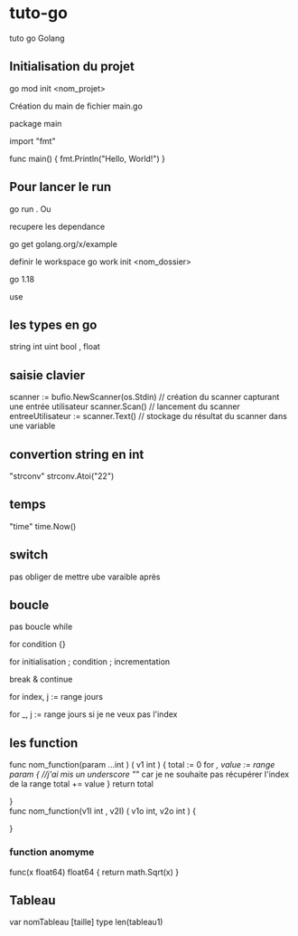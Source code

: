 # tuto-go
tuto  go 
Golang

## Initialisation du projet 
go mod init <nom_projet>

Création du main de fichier main.go

package main 

import "fmt"

func main() {
    fmt.Println("Hello, World!")
}

## Pour  lancer le run 

go run . Ou <nom fichier>

 recupere les dependance 

go get golang.org/x/example


 definir le workspace
go work init <nom_dossier>

go 1.18

use <nom du programme a utiliser>


 ## les types en go   
  string   int uint bool , float 

## saisie  clavier 
   scanner := bufio.NewScanner(os.Stdin) // création du scanner capturant une entrée utilisateur
   scanner.Scan()                      // lancement du scanner
    entreeUtilisateur := scanner.Text() // stockage du résultat du scanner dans une variable


##  convertion string en int

"strconv" 
strconv.Atoi("22")

##  temps 

"time"
time.Now() 

##  switch

  pas obliger de mettre ube varaible après 
## boucle 
 pas  boucle while

 for condition {}

 for initialisation ; condition ; incrementation 

  break & continue 


  for index, j := range jours 

  for _, j := range jours  si je  ne veux pas  l'index 

##  les function 

  func nom_function(param ...int ) ( v1 int ) 
  {
 total := 0
    for _, value := range param { //j'ai mis un underscore "_" car je ne souhaite pas récupérer l'index de la range
        total += value
    }
    return total

  }  
  func nom_function(v1I int , v2I) ( v1o int, v2o int  ) 
  {


  }  

   ### function anomyme 
   
   func(x float64) float64 { return math.Sqrt(x) }
   
   ## Tableau 
var nomTableau [taille] type
len(tableau1)
